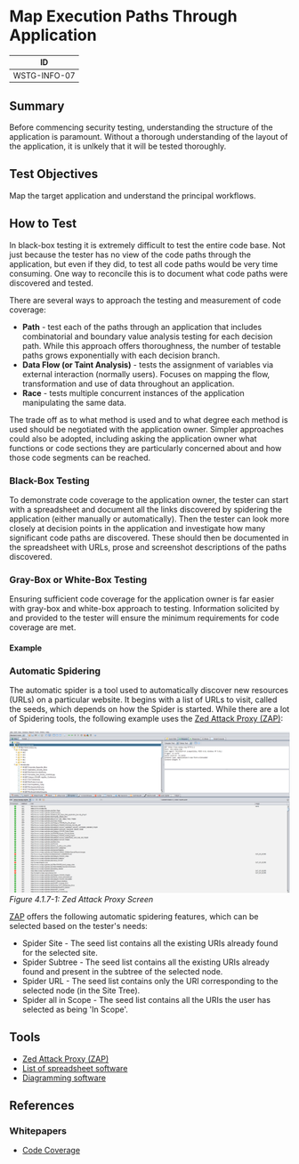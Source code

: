 # Map Execution Paths Through Application

|ID          |
|------------|
|WSTG-INFO-07|

## Summary

Before commencing security testing, understanding the structure of the application is paramount. Without a thorough understanding of the layout of the application, it is unlkely that it will be tested thoroughly.

## Test Objectives

Map the target application and understand the principal workflows.

## How to Test

In black-box testing it is extremely difficult to test the entire code base. Not just because the tester has no view of the code paths through the application, but even if they did, to test all code paths would be very time consuming. One way to reconcile this is to document what code paths were discovered and tested.

There are several ways to approach the testing and measurement of code coverage:

- **Path** - test each of the paths through an application that includes combinatorial and boundary value analysis testing for each decision path. While this approach offers thoroughness, the number of testable paths grows exponentially with each decision branch.
- **Data Flow (or Taint Analysis)** - tests the assignment of variables via external interaction (normally users). Focuses on mapping the flow, transformation and use of data throughout an application.
- **Race** - tests multiple concurrent instances of the application manipulating the same data.

The trade off as to what method is used and to what degree each method is used should be negotiated with the application owner. Simpler approaches could also be adopted, including asking the application owner what functions or code sections they are particularly concerned about and how those code segments can be reached.

### Black-Box Testing

To demonstrate code coverage to the application owner, the tester can start with a spreadsheet and document all the links discovered by spidering the application (either manually or automatically). Then the tester can look more closely at decision points in the application and investigate how many significant code paths are discovered. These should then be documented in the spreadsheet with URLs, prose and screenshot descriptions of the paths discovered.

### Gray-Box or White-Box Testing

Ensuring sufficient code coverage for the application owner is far easier with gray-box and white-box approach to testing. Information solicited by and provided to the tester will ensure the minimum requirements for code coverage are met.

#### Example

### Automatic Spidering

The automatic spider is a tool used to automatically discover new resources (URLs) on a particular website. It begins with a list of URLs to visit, called the seeds, which depends on how the Spider is started. While there are a lot of Spidering tools, the following example uses the [Zed Attack Proxy (ZAP)](https://github.com/zaproxy/zaproxy):

![Zed Attack Proxy Screen](images/OWASPZAPSP.png)\
*Figure 4.1.7-1: Zed Attack Proxy Screen*

[ZAP](https://github.com/zaproxy/zaproxy) offers the following automatic spidering features, which can be selected based on the tester's needs:

- Spider Site - The seed list contains all the existing URIs already found for the selected site.
- Spider Subtree - The seed list contains all the existing URIs already found and present in the subtree of the selected node.
- Spider URL - The seed list contains only the URI corresponding to the selected node (in the Site Tree).
- Spider all in Scope - The seed list contains all the URIs the user has selected as being 'In Scope'.

## Tools

- [Zed Attack Proxy (ZAP)](https://github.com/zaproxy/zaproxy)
- [List of spreadsheet software](https://en.wikipedia.org/wiki/List_of_spreadsheet_software)
- [Diagramming software](https://en.wikipedia.org/wiki/List_of_concept-_and_mind-mapping_software)

## References

### Whitepapers

- [Code Coverage](https://en.wikipedia.org/wiki/Code_coverage)
